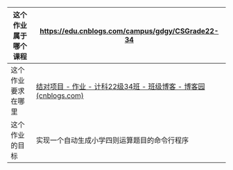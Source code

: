 | 这个作业属于哪个课程 | https://edu.cnblogs.com/campus/gdgy/CSGrade22-34             |
| -------------------- | ------------------------------------------------------------ |
| 这个作业要求在哪里   | [结对项目 - 作业 - 计科22级34班 - 班级博客 - 博客园 (cnblogs.com)](https://edu.cnblogs.com/campus/gdgy/CSGrade22-34/homework/13230) |
| 这个作业的目标       | 实现一个自动生成小学四则运算题目的命令行程序                 |
